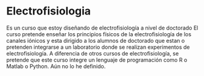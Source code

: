 # Electrofisiologia
Es un curso que estoy diseñando de electrofisiología a nivel de doctorado
El curso pretende enseñar los principios físicos de la electrofisiología de los canales iónicos y esta dirigido a los alumnos de doctorado que estan o pretenden integrarse a un laboratorio donde se realizan experimentos de electrofisiología. 
A diferencia de otros cursos de electrofisiología, se pretende que este curso integre un lenguaje de programación como R o Matlab o Python. Aún no lo he definido. 
